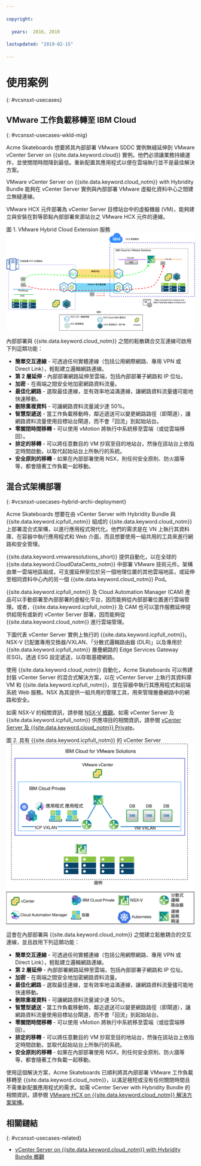 ```yaml
---

copyright:

  years:  2016, 2019

lastupdated: "2019-02-15"

---
```


# 使用案例
{: #vcsnsxt-usecases}

## VMware 工作負載移轉至 IBM Cloud
{: #vcsnsxt-usecases-wkld-mig}

Acme Skateboards 想要將其內部部署 VMware SDDC 實例無縫延伸到 VMware vCenter Server on {{site.data.keyword.cloud}} 實例。他們必須讓業務持續運作，並使關閉時間降到最低。重新配置其應用程式以便在雲端執行並不是最佳解決方案。

VMware vCenter Server on {{site.data.keyword.cloud_notm}} with Hybridity Bundle 能夠在 vCenter Server 實例與內部部署 VMware 虛擬化資料中心之間建立無縫連線。

VMware HCX 元件部署為 vCenter Server 目標站台中的虛擬機器 (VM)，能夠建立與安裝在對等節點內部部署來源站台之 VMware HCX 元件的連線。

圖 1. VMware Hybrid Cloud Extension 服務
![VMware Hybrid Cloud Extension 服務](vcsnsxt-hcx-1.svg)

內部部署與 {{site.data.keyword.cloud_notm}} 之間的鬆散耦合交互連線可啟用下列這類功能：
- **簡單交互連線** - 可透過任何實體連線（包括公用網際網路、專用 VPN 或 Direct Link），輕鬆建立邏輯網路連線。
- **第 2 層延伸** - 內部部署網路延伸至雲端，包括內部部署子網路和 IP 位址。
- **加密** - 在兩端之間安全地加密網路資料流量。
- **最佳化網路** - 選取最佳連線，並有效率地溢滿連線，讓網路資料流量儘可能地快速移動。
- **刪除重複資料** - 可讓網路資料流量減少達 50%。
- **智慧型遞送** - 當工作負載移動時，鄰近遞送可以變更網路路徑（即閘道），讓網路資料流量使用目標站台閘道，而不會「回流」到起始站台。
- **零關閉時間移轉** - 可以使用 vMotion 將執行中系統移至雲端（或從雲端移回）。
- **排定的移轉** - 可以將任意數目的 VM 抄寫至目的地站台，然後在該站台上依指定時間啟動，以取代起始站台上所執行的系統。
- **安全原則的移轉** - 如果在內部部署使用 NSX，則任何安全原則、防火牆等等，都會隨著工作負載一起移動。

## 混合式架構部署
{: #vcsnsxt-usecases-hybrid-archi-deployment}

Acme Skateboards 想要在由 vCenter Server with Hybridity Bundle 與 {{site.data.keyword.icpfull_notm}} 組成的 {{site.data.keyword.cloud_notm}} 上部署混合式架構，以進行應用程式現代化。他們的需求是在 VN 上執行其資料庫、在容器中執行應用程式和 Web 介面，而且想要使用一組共用的工具來進行網路和安全管理。

{{site.data.keyword.vmwaresolutions_short}} 提供自動化，以在全球的 {{site.data.keyword.CloudDataCents_notm}} 中部署 VMware 技術元件。架構由單一雲端地區組成，可支援延伸至位於另一個地理位置的其他雲端地區，或延伸至相同資料中心內的另一個 {{site.data.keyword.cloud_notm}} Pod。

{{site.data.keyword.icpfull_notm}} 及 Cloud Automation Manager (CAM) 產品可以手動部署至內部部署的虛擬化平台，因而能夠從內部部署位置進行雲端管理。或者，{{site.data.keyword.icpfull_notm}} 及 CAM 也可以當作服務延伸提供給現有或新的 vCenter Server 部署，因而能夠從 {{site.data.keyword.cloud_notm}} 進行雲端管理。

下圖代表 vCenter Server 實例上執行的 {{site.data.keyword.icpfull_notm}}。NSX-V 已配置專用交換器/VXLAN、「分散式邏輯路由器 (DLR)」以及專用於 {{site.data.keyword.icpfull_notm}} 層疊網路的 Edge Services Gateway (ESG)。透過 ESG 設定遞送，以存取基礎網路。

使用 {{site.data.keyword.cloud_notm}} 自動化，Acme Skateboards 可以佈建封裝 vCenter Server 的混合式解決方案，以在 vCenter Server 上執行其資料庫 VM 和 {{site.data.keyword.icpfull_notm}}，並在容器中執行其應用程式和前端系統 Web 服務。NSX 為其提供一組共用的管理工具，用來管理層疊網路中的網路和安全。

如需 NSX-V 的相關資訊，請參閱 [NSX-V 概觀](/docs/services/vmwaresolutions/archiref/vcsnsxt?topic=vmware-solutions-vcsnsxt-overview-ic4vnsxv)。如需 vCenter Server 及 {{site.data.keyword.icpfull_notm}} 供應項目的相關資訊，請參閱 [vCenter Server 及 {{site.data.keyword.cloud_notm}} Private](/docs/services/vmwaresolutions/archiref/vcsicp?topic=vmware-solutions-vcsicp-intro)。

圖 2. 具有 {{site.data.keyword.icpfull_notm}} 的 vCenter Server
![具有 {{site.data.keyword.icpfull_notm}} 的 vCenter Server](vcsnsxt-nsxvhl.svg)

這會在內部部署與 {{site.data.keyword.cloud_notm}} 之間建立鬆散耦合的交互連線，並且啟用下列這類功能：
-	**簡單交互連線** - 可透過任何實體連線（包括公用網際網路、專用 VPN 或 Direct Link），輕鬆建立邏輯網路連線。
-	**第 2 層延伸** - 內部部署網路延伸至雲端，包括內部部署子網路和 IP 位址。
-	**加密** - 在兩端之間安全地加密網路資料流量。
-	**最佳化網路** - 選取最佳連線，並有效率地溢滿連線，讓網路資料流量儘可能地快速移動。
-	**刪除重複資料** - 可讓網路資料流量減少達 50%。
-	**智慧型遞送** - 當工作負載移動時，鄰近遞送可以變更網路路徑（即閘道），讓網路資料流量使用目標站台閘道，而不會「回流」到起始站台。
-	**零關閉時間移轉** - 可以使用 vMotion 將執行中系統移至雲端（或從雲端移回）。
-	**排定的移轉** - 可以將任意數目的 VM 抄寫至目的地站台，然後在該站台上依指定時間啟動，並取代起始站台上所執行的系統。
-	**安全原則的移轉** - 如果在內部部署使用 NSX，則任何安全原則、防火牆等等，都會隨著工作負載一起移動。

使用這個解決方案，Acme Skateboards 已順利將其內部部署 VMware 工作負載移轉至 {{site.data.keyword.cloud_notm}}，以滿足極短或沒有任何關閉時間且不需重新配置應用程式的需求。如需 vCenter Server with Hybridity Bundle 的相關資訊，請參閱 [VMware HCX on {{site.data.keyword.cloud_notm}} 解決方案架構](https://www.ibm.com/cloud/garage/files/HCX_Architecture_Design.pdf)。

## 相關鏈結
{: #vcsnsxt-usecases-related}

* [vCenter Server on {{site.data.keyword.cloud_notm}} with Hybridity Bundle 概觀](/docs/services/vmwaresolutions/archiref/vcs?topic=vmware-solutions-vcs-hybridity-intro)
